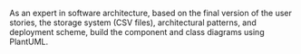 As an expert in software architecture, based on the final version of the user stories, the storage system (CSV files), architectural patterns, and deployment scheme, build the component and class diagrams using PlantUML.